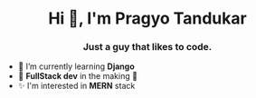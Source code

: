 <h1 align="center">Hi 👋, I'm Pragyo Tandukar</h1>
<h3 align="center">Just a guy that likes to code.</h3>

- 🌱 I’m currently learning **Django**
- 🌱 **FullStack dev** in the making 💫
- ✨️ I'm interested in **MERN** stack
